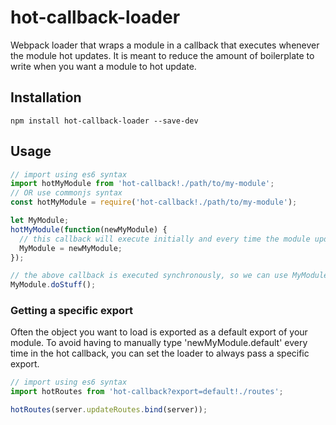 # hot-callback-loader
Webpack loader that wraps a module in a callback that executes whenever the module hot updates. It is meant to reduce the amount of boilerplate to write when you want a module to hot update. 

## Installation
`npm install hot-callback-loader --save-dev`

## Usage
```javascript
// import using es6 syntax
import hotMyModule from 'hot-callback!./path/to/my-module';
// OR use commonjs syntax
const hotMyModule = require('hot-callback!./path/to/my-module');

let MyModule;
hotMyModule(function(newMyModule) {
  // this callback will execute initially and every time the module updates
  MyModule = newMyModule;
});

// the above callback is executed synchronously, so we can use MyModule now
MyModule.doStuff();
```

### Getting a specific export
Often the object you want to load is exported as a default export of your module. To avoid
having to manually type 'newMyModule.default' every time in the hot callback, you can 
set the loader to always pass a specific export.

```javascript
// import using es6 syntax
import hotRoutes from 'hot-callback?export=default!./routes';

hotRoutes(server.updateRoutes.bind(server));
```
